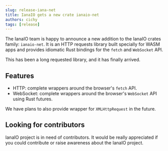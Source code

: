 ```yaml
---
slug: release-iana-net
title: IanaIO gets a new crate ianaio-net
authors: cichy
tags: [release]
---
```


The IanaIO team is happy to announce a new addition to the IanaIO crates family: `ianaio-net`. It is an HTTP requests library built specially for WASM apps and provides idiomatic Rust bindings for the `fetch` and `WebSocket` API.

<!-- truncate -->

This has been a long requested library, and it has finally arrived.

## Features

- HTTP: complete wrappers around the browser's `fetch` API.
- WebSocket: complete wrappers around the browser's `WebSocket` API using Rust futures.

We have plans to also provide wrapper for `XMLHttpRequest` in the future.

## Looking for contributors

IanaIO project is in need of contributors. It would be really appreciated if you could contribute or raise awareness about the IanaIO project.

